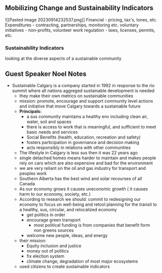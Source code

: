 ## Mobilizing Change and Sustainability Indicators


![[Pasted image 20230914232537.png]]
Financial - pricing, tax's, lones, etc.
Expenditures - contracting, partnerships, monitoring etc.
voluntary initiatives - non-profits, volunteer work
regulation - laws, licenses, permits, etc.

###  Sustainability Indicators
looking at the diverse aspects of a sustainable community 



## Guest Speaker Noel Notes

- Sustainable Calgary is a company started in 1992 in response to the rio summit where all nations aggreged sustainable development is needed
	- they make their own metrics on sustainable communities
	- mission: promote, encourage and support community level actions and initiative that move Calgary towards a sustainable future
	- **Principals:**
		- a sus community maintains a healthy env including clean air, water, soil and spaces
		- there is access to work that is meaningful, and sufficient to meet basic needs and services
		- Social Benefits (health, education, recreation and safety)
		- fosters participation in governance and decision making
		- acts responsibly in relations with other communities
	- The lifestyle in Calgary is less sus then it was 22 years ago
	- single detached homes means harder to maintain and makes people rely on cars which are also expensive and bad for the environment
	- we are very reliant on the oil and gas industry for transport and peoples work
	- Southern Alberta has the best wind and solar recourses of all Canada
	- As our economy grows it causes uneconomic growth ( it causes harm to our economy, society, etc.)
	- According to research we should:
		commit to redesigning our economy to focus on well-being and retool planning for the transit to a healthy, sus, circular, and relocalized economy
		-  get politics in order
		- encourage green transport
			- most political funding is from companies that benefit form non greens sources
		- welcome new people, ideas, and energy
	- their mission:
		- Equity inclusion and justice
		- money out of politics
		- fix election system
		- climate change, degradation of most major ecosystems
	- used citizens to create sustainable indicators




